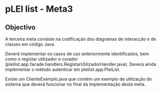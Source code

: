 pLEI list - Meta3
=================

Objectivo
---------

A terceira meta consiste na codificação dos diagramas de interacção e de classes em código Java. 

Deverá implementar os casos de uso anteriormente identificados, bem como o registar utilizador e curador (pleilist.app.facade.handlers.RegistarUtilizadorHandler.java). Deverá ainda implementar o método autenticar em pleilist.app.PleiList.

Existe um ClienteExemplo.java que contém um exemplo de utilização do sistema que deverá funcionar no final da implementação desta meta.




